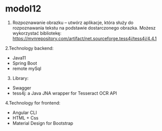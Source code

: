 # modol12

1. Rozpoznawanie obrazku – utwórz aplikacje, która służy do rozpoznawania 
tekstu na podstawie dostarczonego obrazka. Możesz wykorzystać bibliotekę: 
https://mvnrepository.com/artifact/net.sourceforge.tess4j/tess4j/4.4.1

2.Technology backend:
 - Java11
 - Spring Boot
 - remote mySql
 
 3. Library:
 - Swagger
 - tess4j: a Java JNA wrapper for Tesseract OCR API
 
 4.Technology for frontend:
 - Angular CLI
 - HTML + Css
 - Material Design for Bootstrap
 
